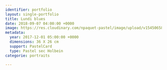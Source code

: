 ```yaml
---
identifier: portfolio
layout: single-portfolio
title: Lundi blues
date: 2018-09-07 04:00:00 +0000
image: https://res.cloudinary.com/npaquet-pastel/image/upload/v1545065873/Image-1-1.jpg
metadata:
  year: 2017-12-01 05:00:00 +0000
  dimensions: 36 X 26 cm
  support: PastelCard
  type: Pastel sec Holbein
categorie: portraits

---
```

